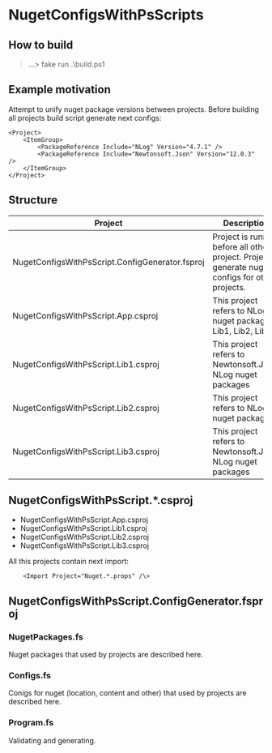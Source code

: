# NugetConfigsWithPsScripts

## How to build

> ...\> fake run .\build.ps1

## Example motivation

Attempt to unify nuget package versions between projects. Before building all projects build script generate next configs:

    <Project>
        <ItemGroup>
            <PackageReference Include="NLog" Version="4.7.1" />
            <PackageReference Include="Newtonsoft.Json" Version="12.0.3" />
        </ItemGroup>
    </Project>

## Structure

| Project | Description |
| ------- | ----------- |
| NugetConfigsWithPsScript.ConfigGenerator.fsproj | Project is runned before all other project. Project generate nuget configs for other projects. |
| NugetConfigsWithPsScript.App.csproj | This project refers to NLog nuget package, Lib1, Lib2, Lib3 |
| NugetConfigsWithPsScript.Lib1.csproj | This project refers to Newtonsoft.Json, NLog nuget packages |
| NugetConfigsWithPsScript.Lib2.csproj | This project refers to NLog nuget package |
| NugetConfigsWithPsScript.Lib3.csproj | This project refers to Newtonsoft.Json, NLog nuget packages |

## NugetConfigsWithPsScript.*.csproj

* NugetConfigsWithPsScript.App.csproj
* NugetConfigsWithPsScript.Lib1.csproj
* NugetConfigsWithPsScript.Lib2.csproj
* NugetConfigsWithPsScript.Lib3.csproj

All this projects contain next import:

        <Import Project="Nuget.*.props" /\>

## NugetConfigsWithPsScript.ConfigGenerator.fsproj

### NugetPackages.fs
Nuget packages that used by projects are described here.

### Configs.fs
Conigs for nuget (location, content and other) that used by projects are described here.

### Program.fs
Validating and generating.